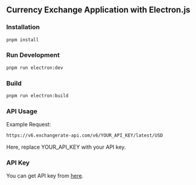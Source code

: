 ## Currency Exchange Application with Electron.js

### Installation
```bash
pnpm install
```

### Run Development
```bash
pnpm run electron:dev
```

### Build
```bash
pnpm run electron:build
```

### API Usage
Example Request:
```bash
https://v6.exchangerate-api.com/v6/YOUR_API_KEY/latest/USD
```

Here, replace YOUR_API_KEY with your API key.

### API Key
You can get API key from [here](https://app.exchangerate-api.com/dashboard/confirmed).